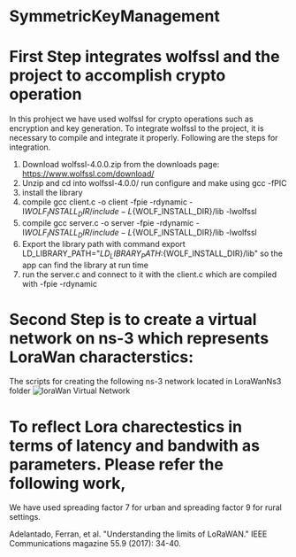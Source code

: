 # SymmetricKeyManagement
# First Step  integrates wolfssl and the project to accomplish crypto operation
In this prohject we have used wolfssl for crypto operations such as encryption and key generation. 
To integrate wolfssl to the project, it is necessary to compile and integrate it properly.
Following are the steps for integration.

1) Download wolfssl-4.0.0.zip from the downloads page: https://www.wolfssl.com/download/
2) Unzip and cd into wolfssl-4.0.0/ run configure and make using gcc -fPIC
3) install the library
4) compile gcc client.c -o client -fpie -rdynamic -I${WOLF_INSTALL_DIR}/include -L${WOLF_INSTALL_DIR}/lib -lwolfssl
5) compile gcc server.c -o server -fpie -rdynamic -I${WOLF_INSTALL_DIR}/include -L${WOLF_INSTALL_DIR}/lib -lwolfssl
5) Export the library path with command export LD_LIBRARY_PATH="${LD_LIBRARY_PATH}:${WOLF_INSTALL_DIR}/lib" so the app can find the library at run time
6) run the server.c and connect to it with the client.c which are compiled with -fpie -rdynamic

# Second Step is to create a virtual network on ns-3 which represents LoraWan characterstics:
The scripts for creating the following ns-3 network located in LoraWanNs3 folder
![loraWan Virtual Network](https://github.com/fiu-awl/SymmetricKeyManagement/blob/master/loraNetwork.png)

# To reflect Lora charectestics in terms of latency and bandwith as parameters. Please refer the following work,
We have used spreading factor 7 for urban and spreading factor 9 for rural settings.

Adelantado, Ferran, et al. "Understanding the limits of LoRaWAN." IEEE Communications magazine 55.9 (2017): 34-40.
